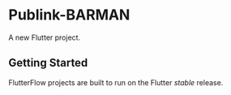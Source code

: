 # Publink-BARMAN

A new Flutter project.

## Getting Started

FlutterFlow projects are built to run on the Flutter _stable_ release.
